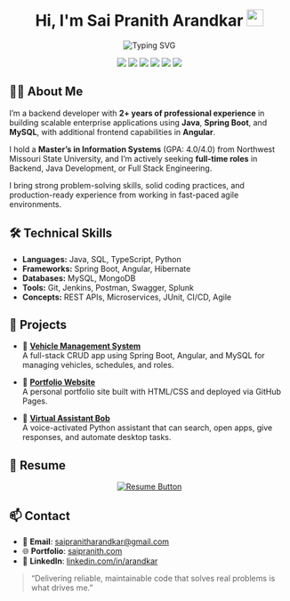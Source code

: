 <h1 align="center">
  Hi, I'm Sai Pranith Arandkar <img src="https://media.giphy.com/media/hvRJCLFzcasrR4ia7z/giphy.gif" width="30"/>
</h1>

<p align="center">
  <img src="https://readme-typing-svg.demolab.com?font=Fira+Code&pause=1000&center=true&vCenter=true&width=435&lines=Java+Backend+Developer;Spring+Boot+%7C+Angular+%7C+SQL;Cloud+Enthusiast+%7C+Tech+Learner+%F0%9F%94%A5" alt="Typing SVG" />
</p>

<p align="center">
  <img src="https://img.shields.io/badge/Java-ED8B00?style=for-the-badge&logo=openjdk&logoColor=white"/>
  <img src="https://img.shields.io/badge/Spring_Boot-6DB33F?style=for-the-badge&logo=springboot&logoColor=white"/>
  <img src="https://img.shields.io/badge/Angular-DD0031?style=for-the-badge&logo=angular&logoColor=white"/>
  <img src="https://img.shields.io/badge/MySQL-005C84?style=for-the-badge&logo=mysql&logoColor=white"/>
  <img src="https://img.shields.io/badge/Postman-FF6C37?style=for-the-badge&logo=postman&logoColor=white"/>
  <img src="https://img.shields.io/badge/Git-F05032?style=for-the-badge&logo=git&logoColor=white"/>
</p>

## 🧑‍💻 About Me

I’m a backend developer with **2+ years of professional experience** in building scalable enterprise applications using **Java**, **Spring Boot**, and **MySQL**, with additional frontend capabilities in **Angular**.

I hold a **Master’s in Information Systems** (GPA: 4.0/4.0) from Northwest Missouri State University, and I’m actively seeking **full-time roles** in Backend, Java Development, or Full Stack Engineering.

I bring strong problem-solving skills, solid coding practices, and production-ready experience from working in fast-paced agile environments.

## 🛠️ Technical Skills

- **Languages:** Java, SQL, TypeScript, Python  
- **Frameworks:** Spring Boot, Angular, Hibernate  
- **Databases:** MySQL, MongoDB  
- **Tools:** Git, Jenkins, Postman, Swagger, Splunk  
- **Concepts:** REST APIs, Microservices, JUnit, CI/CD, Agile

## 🚀 Projects

- 🔹 **[Vehicle Management System](https://github.com/aspsonu/CapstoneProject)**  
  A full-stack CRUD app using Spring Boot, Angular, and MySQL for managing vehicles, schedules, and roles.

- 🔹 **[Portfolio Website](https://github.com/aspsonu/aspsonu.github.io)**  
  A personal portfolio site built with HTML/CSS and deployed via GitHub Pages.

- 🔹 **[Virtual Assistant Bob](https://github.com/aspsonu/Virtual_Assistant_Bob)**  
  A voice-activated Python assistant that can search, open apps, give responses, and automate desktop tasks.

## 📄 Resume

<p align="center">
  <a href="./Sai Pranith Arandkar-Resume.pdf" download>
    <img src="https://img.shields.io/badge/Download%20Resume-007ACC?style=for-the-badge&logo=readme&logoColor=white" alt="Resume Button">
  </a>
</p>

## 📫 Contact

- 📧 **Email**: [saipranitharandkar@gmail.com](mailto:saipranitharandkar@gmail.com)  
- 🌐 **Portfolio**: [saipranith.com](https://saipranith.com)  
- 💼 **LinkedIn**: [linkedin.com/in/arandkar](https://linkedin.com/in/arandkar)

> “Delivering reliable, maintainable code that solves real problems is what drives me.”
